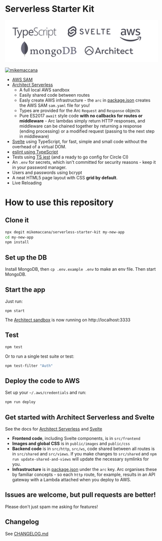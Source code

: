 # Serverless Starter Kit

<img alt="logos" src="/public/images/logos.svg"/>

[![mikemaccana](https://circleci.com/gh/mikemaccana/serverless-starter-kit.svg?style=shield)](https://app.circleci.com/pipelines/github/mikemaccana/serverless-starter-kit)

 - [AWS SAM](https://aws.amazon.com/serverless/sam/)
 - [Architect Serverless](https://arc.codes)
   - A full local AWS sandbox
   - Easily shared code between routes
   - Easly create AWS infrastructure - the `arc` in [package.json](./package.json) creates the AWS SAM `sam.yaml` file for you!
   - Types are provided for the Arc `Request` and `Response` objects
   - Pure ES2017 `await` style code **with no callbacks for routes or middleware** - Arc lambdas simply return HTTP responses, and middleware can be chained together by returning a response (ending processing) or a modified request (passing to the next step in middleware) 
 - [Svelte](https://svelte.dev/) using TypeScript, for fast, simple and small code without the overhead of a virtual DOM.
 - [eslint using TypeScript](https://github.com/typescript-eslint/typescript-eslint)
 - Tests using [TS jest](https://kulshekhar.github.io/ts-jest/) (and a ready to go config for Circle CI)
 - An `.env` for secrets, which isn't committed for security reasons - keep it in your password manager.
 - Users and passwords using bcrypt
 - A neat HTML5 page layout with CSS **grid by default**.
 - Live Reloading
# How to use this repository

## Clone it

```bash
npx degit mikemaccana/serverless-starter-kit my-new-app
cd my-new-app
npm install
```

## Set up the DB

Install MongoDB, then `cp .env.example .env` to make an env file. Then start MongoDB.

## Start the app

Just run:

```
npm start
```

The [Architect sandbox](https://arc.codes/) is now running on http://localhost:3333
## Test

```bash
npm test
```

Or to run a single test suite or test:

```bash
npm test-filter "Auth"
```

## Deploy the code to AWS

Set up your `~/.aws/credentials` and run:

```bash
npm run deploy
```

## Get started with Architect Serverless and Svelte

See the docs for [Architect Serverless](https://arc.codes/) and [Svelte](https://svelte.dev/)

 - **Frontend code**, including Svelte components, is in `src/frontend`
 - **Images and global CSS** is in `public/images` and `public/css`
 - **Backend code** is in `src/http`, `src/ws`, code shared between all routes is in `src/shared` and `src/views`. If you make changes to `src/shared` and `npm run update-shared-and-views` will update the necessary symlinks for you.
 - **Infrastructure** is in [package.json](./package.json) under the `arc` key. Arc organises these by familiar concepts - so each `http` route, for example, results in an API gateway with a Lambda attached when you deploy to AWS.

## Issues are welcome, but pull requests are better!

Please don't just spam me asking for features! 

## Changelog

See [CHANGELOG.md](./changelog.md)
